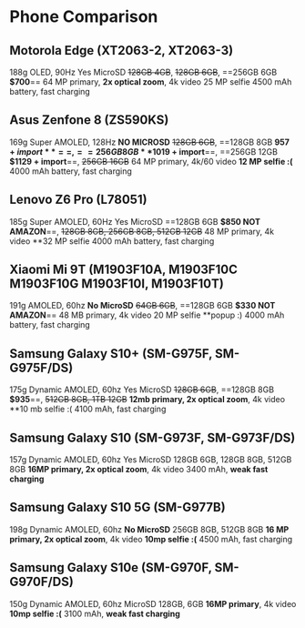 # Phone Comparison

## Motorola Edge (XT2063-2, XT2063-3) 
188g
OLED, 90Hz
Yes MicroSD
~~128GB 4GB~~, ~~128GB 6GB~~, ==256GB 6GB **$700**==
64 MP primary, **2x optical zoom**, 4k video
25 MP selfie
4500 mAh battery, fast charging

## Asus Zenfone 8 (ZS590KS)
169g
Super AMOLED, 128Hz
**NO MICROSD**
~~128GB 6GB~~, ==128GB 8GB **$957 + import**==, ==256GB 8GB **$1019 + import**==, 
==256GB 12GB **$1129 + import**==, ~~256GB 16GB~~
64 MP primary, 4k/60 video
**12 MP selfie :(**
4000 mAh battery, fast charging

## Lenovo Z6 Pro (L78051)
185g
Super AMOLED, 60Hz
Yes MicroSD
==128GB 6GB **$850 NOT AMAZON**==, ~~128GB 8GB, 256GB 8GB, 512GB 12GB~~
48 MP primary, 4k video
**32 MP selfie
4000 mAh battery, fast charging

## Xiaomi Mi 9T (M1903F10A, M1903F10C M1903F10G M1903F10I, M1903F10T)
191g
AMOLED, 60hz
**No MicroSD**
~~64GB 6GB~~, ==128GB 6GB **$330 NOT AMAZON**== 
48 MB primary, 4k video
20 MP selfie **popup :)
4000 mAh battery, fast charging

## Samsung Galaxy S10+ (SM-G975F, SM-G975F/DS)
175g
Dynamic AMOLED, 60hz
Yes MicroSD
~~128GB 6GB~~, ==128GB 8GB **$935**==, ~~512GB 8GB, 1TB 12GB~~
**12mb primary, 2x optical zoom**, 4k video
**10 mb selfie :(
4100 mAh, fast charging

## Samsung Galaxy S10 (SM-G973F, SM-G973F/DS)
157g
Dynamic AMOLED, 60hz
Yes MicroSD
128GB 6GB, 128GB 8GB, 512GB 8GB
**16MP primary, 2x optical zoom**, 4k video
3400 mAh, **weak fast charging**

## Samsung Galaxy S10 5G (SM-G977B)
198g
Dynamic AMOLED, 60hz
**No MicroSD**
256GB 8GB, 512GB 8GB
**16 MP primary, 2x optical zoom**, 4k video
**10mp selfie :(**
4500 mAh, fast charging

## Samsung Galaxy S10e (SM-G970F, SM-G970F/DS)
150g
Dynamic AMOLED, 60hz
MicroSD
128GB, 6GB
**16MP primary**, 4k video
**10mp selfie :(**
3100 mAh, **weak fast charging**
